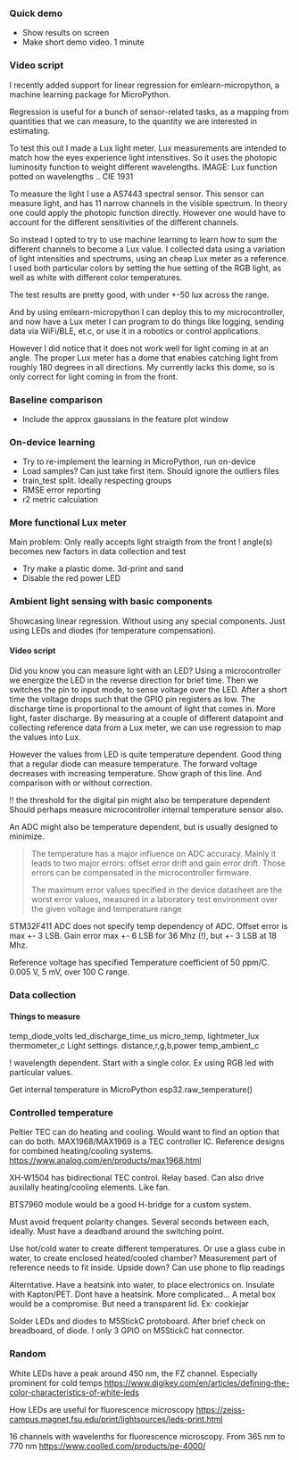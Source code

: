 
### Quick demo

- Show results on screen
- Make short demo video. 1 minute

### Video script

I recently added support for linear regression for emlearn-micropython,
a machine learning package for MicroPython.

Regression is useful for a bunch of sensor-related tasks,
as a mapping from quantities that we can measure,
to the quantity we are interested in estimating.

To test this out I made a Lux light meter.
Lux measurements are intended to match how the eyes experience light intensitives.
So it uses the photopic luminosity function to weight different wavelengths.
IMAGE: Lux function potted on wavelengths
.. CIE 1931

To measure the light I use a AS7443 spectral sensor.
This sensor can measure light, and has 11 narrow channels in the visible spectrum.
In theory one could apply the photopic function directly.
However one would have to account for the different sensitivities of the different channels.

So instead I opted to try to use machine learning to learn how to sum the different channels to become a Lux value.
I collected data using a variation of light intensities and spectrums, using an cheap Lux meter as a reference.
I used both particular colors by setting the hue setting of the RGB light,
as well as white with different color temperatures.

The test results are pretty good, with under +-50 lux across the range.

And by using emlearn-micropython I can deploy this to my microcontroller,
and now have a Lux meter I can program to do things like logging, sending data via WiFi/BLE, et.c,
or use it in a robotics or control applications.

However I did notice that it does not work well for light coming in at an angle.
The proper Lux meter has a dome that enables catching light from roughly 180 degrees in all directions.
My currently lacks this dome, so is only correct for light coming in from the front.

### Baseline comparison

- Include the approx gaussians in the feature plot window


### On-device learning

- Try to re-implement the learning in MicroPython, run on-device
- Load samples? Can just take first item. Should ignore the outliers files
- train_test split. Ideally respecting groups
- RMSE error reporting
- r2 metric calculation


### More functional Lux meter
Main problem: Only really accepts light straigth from the front
! angle(s) becomes new factors in data collection and test

- Try make a plastic dome. 3d-print and sand
- Disable the red power LED


### Ambient light sensing with basic components

Showcasing linear regression.
Without using any special components.
Just using LEDs and diodes (for temperature compensation).

#### Video script
Did you know you can measure light with an LED?
Using a microcontroller we energize the LED in the reverse direction for brief time.
Then we switches the pin to input mode, to sense voltage over the LED.
After a short time the voltage drops such that the GPIO pin registers as low.
The discharge time is proportional to the amount of light that comes in.
More light, faster discharge.
By measuring at a couple of different datapoint and collecting reference data from a Lux meter, we can use regression to map the values into Lux.

However the values from LED is quite temperature dependent.
Good thing that a regular diode can measure temperature.
The forward voltage decreases with increasing temperature. 
Show graph of this line. And comparison with or without correction.

!! the threshold for the digital pin might also be temperature dependent
Should perhaps measure microcontroller internal temperature sensor also.

An ADC might also be temperature dependent, but is usually designed to minimize.

> The temperature has a major influence on ADC accuracy.
> Mainly it leads to two major errors:
> offset error drift and gain error drift.
> Those errors can be compensated in the microcontroller firmware.
> 
> The maximum error values specified in the device datasheet are the worst error values,
>measured in a laboratory test environment over the given voltage and temperature range

STM32F411 ADC does not specify temp dependency of ADC.
Offset error is max +- 3 LSB.
Gain error max +- 6 LSB for 36 Mhz (!), but +- 3 LSB at 18 Mhz.

Reference voltage has specified Temperature coefficient of 50 ppm/C.
0.005 V, 5 mV, over 100 C range.


### Data collection

#### Things to measure

temp_diode_volts
led_discharge_time_us
micro_temp,
lightmeter_lux
thermometer_c
Light settings. distance,r,g,b,power
temp_ambient_c

! wavelength dependent. Start with a single color.
Ex using RGB led with particular values.

Get internal temperature in MicroPython
esp32.raw_temperature()

### Controlled temperature

Peltier TEC can do heating and cooling.
Would want to find an option that can do both.
MAX1968/MAX1969 is a TEC controller IC. Reference designs for combined heating/cooling systems.
https://www.analog.com/en/products/max1968.html

XH-W1504 has bidirectional TEC control. Relay based.
Can also drive auxilally heating/cooling elements. Like fan.

BTS7960 module would be a good H-bridge for a custom system.

Must avoid frequent polarity changes. Several seconds between each, ideally.
Must have a deadband around the switching point.

Use hot/cold water to create different temperatures.
Or use a glass cube in water, to create enclosed heated/cooled chamber?
Measurement part of reference needs to fit inside. Upside down?
Can use phone to flip readings

Alterntative. Have a heatsink into water, to place electronics on.
Insulate with Kapton/PET. Dont have a heatsink. More complicated...
A metal box would be a compromise. But need a transparent lid. Ex: cookiejar

Solder LEDs and diodes to M5StickC protoboard.
After brief check on breadboard, of diode.
! only 3 GPIO on M5StickC hat connector.


### Random
White LEDs have a peak around 450 nm, the FZ channel. Especially prominent for cold temps
https://www.digikey.com/en/articles/defining-the-color-characteristics-of-white-leds

How LEDs are useful for fluorescence microscopy
https://zeiss-campus.magnet.fsu.edu/print/lightsources/leds-print.html

16 channels with wavelenths for fluorescence microscopy. From 365 nm to 770 nm
https://www.coolled.com/products/pe-4000/


